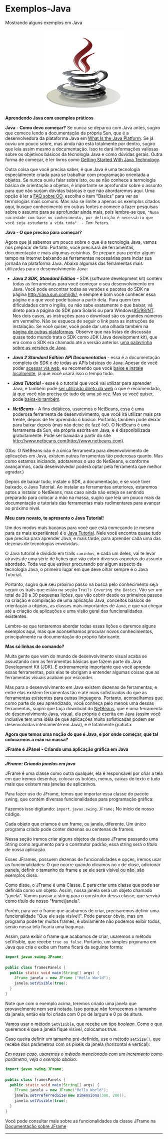 # Exemplos-Java
Mostrando alguns exemplos em Java
<p align="center"><img src="https://github.com/onezer00/Exemplos-Java/blob/master/java.png"> <img /> </p>

**Aprendendo Java com exemplos práticos**

**Java - Como devo começar?**
Se nunca se deparou com Java antes, sugiro que comece lendo a documentação da própria Sun, que é a desenvolvedora da plataforma Java em [What Is the Java Platform](http://www.oracle.com/technetwork/java/index.html). Se já ouviu um pouco sobre, mas ainda não está totalmente por dentro, sugiro que leia assim mesmo a documentação. Isso te dará informações valiosas sobre os objetivos básicos da técnologia Java e como dúvidas gerais. Outra forma de começar, é ler livros como [Getting Started With Java Technology](http://www.oracle.com/technetwork/java/index.html).

Outra coisa que você precisa saber, é que Java é uma tecnologia especialmente criada para se trabalhar com programação orientada a objetos. Se nunca ouviu falar sobre isto, ou se não conhece a termologia básica de orientação a objetos, é importante se aprofundar sobre o assunto para que não surjam dúvidas básicas e que não abordaremos aqui. Uma opção é ler a [FAQ sobre OO](http://www.cyberdyne-object-sys.com/), escolha o item "Basics" para ver as termologias mais comuns. Mas não se limite a apenas os exemplos citados aqui, busque conhecimento em outras fontes e comece a fazer pesquisas sobre o assunto para se aprofundar ainda mais, pois lembre-se que, ``"Numa sociedade com base no conhecimento, por definição é necessário que você seja estudante a vida toda". - Tom Peters``.

**Java - O que preciso para começar?**

Agora que já sabemos um pouco sobre o que é a tecnologia Java, vamos nos preparar de fato. Portanto, você precisará de ferramentas, documentação e mais algumas coisinhas.
Se prepare para perder algum tempo na internet baixando as ferramentas necessárias para inciar sua jornada na plataforma Java. Abaixo algumas das ferramentas mais utilizadas para o desenvolvimento Java:

* **_Java 2 SDK, Standard Edition_** - SDK (software development kit) contém todas as ferramentas para você começar o seu desenvolvimento em Java. Você pode encontrar todas as versões e pacotes do SDK na página http://java.sun.com/jdk/, e sempre é bom você conhecer essa página e o que você pode baixar a partir dela. Para quem tem dificuldades com o inglês, ou não sabe exatamente o que baixar, vá direto para a página do SDK para Solaris ou para Windows[95/98/NT](http://java.sun.com/products/jdk/1.2/download-solaris.html). Nos dois casos, as instruções para o download são os grandes números em vermelho. Não se esqueca de seguir o link para as instruções de instalação. Se você quiser, você pode dar uma olhada também na [página de outras plataformas](http://java.sun.com/cgi-bin/java-ports.cgi). Observe que nas listas de discussão quase todo mundo trata o SDK como JDK (Java development kit), que era como o SDK era chamado até a versão anterior. [uma palavrinha sobre as versões de Java](http://www.javaman.com.br/artigos/versoesJava.html).

* **_Java 2 Standard Edition API Documentation_** - essa é a documentação completa do SDK e de todas as APIs básicas do Java. Apesar de você poder [acessar via web](http://java.sun.com/products/jdk/1.2/docs/index.html), eu recomendo que você [baixe e instale localmente](http://java.sun.com/products/jdk/1.2/download-docs.html), já que você usará isso o tempo todo.

* **_Java Tutorial_** - esse é o tutorial que você vai utilizar para aprender Java, e também pode [ser utilizado direto da web](http://java.sun.com/tutorial) o que é recomendado, já que você não precisa de tudo de uma só vez. Mas se você quiser, pode [baixa-lo também](http://java.sun.com/docs/books/tutorial/information/download.html).

* **_NetBeans_** - A fins didáticos, usaremos o NetBeans, essa é uma poderosa ferramenta de desenvolvimento, que você irá utilizar mais pra frente, depois de ter aprendido o básico. Portanto, também pode deixar para baixar depois (mas não deixe de fazê-lo!). O NetBeans é uma ferramenta da Sun, ela própria escrita em Java, e é disponibilizada gratuitamente. Pode ser baixada a partir do site http://www.netbeans.com(http://www.netbeans.com).

(Obs: O NetBeans não é a única ferramenta para desenvolvimento de aplicações em Java, existem outras ferramentas tão poderosas quanto. Mas como estamos iniciando, adotaremos o uso do NetBeans, e conforme avançarmos, cada desenvolvedor poderá optar pela ferramenta que melhor agradar.)

Depois de baixar tudo, instale o SDK, a documentação, e se você tiver baixado, o Java Tutorial. Ao instalar as ferramentas anteriores, estaremos aptos a instalar o NetBeans, mas caso ainda não esteja se sentindo preparado para colocar a mão na massa, sugiro que leia um pouco mais da documentação e tutoriais das ferramentas mais rudimentares para avançar ao próximo nível.

**Meu caro novato, te apresento o Java Tutorial!** 

Um dos modos mais bacanas para você que está começando (e mesmo para os mais experiêntes) é o [Java Tutorial](http://java.sun.com/tutorial). Nele você encontra quase tudo que precisa para aprender Java, e mais tarde, para aprender cada uma das dezenas de tecnologias envolvidas.

O Java tutorial é dividido em trails ``caminhos``, e cada um deles, vai te levar através de uma série de lições que vão cobrir diversos aspectos do assunto abordado.
Toda vez que estiver procurando por algum aspecto da tecnologia Java, o primeiro lugar em que deve olhar sempre é o Java Tutorial.

Portanto, sugiro que seu próximo passo na busca pelo conhecimento seja seguir os trails que estão na seção ``Trails Covering the Basics``. Vão ser um total de 20 a 30 pequenas lições, que vão cobrir desde os primeiros passos na criação e compilação de uma aplicação Java, conceitos básicos de orientação a objetos, as classes mais importantes de Java, e que vai chegar até a criação de aplicações e uma visão geral das funcionalidades existentes.

Lembre-se que tentaremos abordar todas essas lições e daremos alguns exemplos aqui, mas que aconselhamos procurar novos conhecimentos, principalmente na documentação do próprio fabricante.

**Mas só linhas de comando?**

Muita gente que vem do mundo de desenvolvimento visual acaba se assustando com as ferramentas básicas que fazem parte do Java Development Kit (JDK). É extremamente importante que você aprenda essas ferramentas, pois elas te obrigam a entender algumas coisas que as ferramentas visuais acabam por esconder.

Mas para o desenvolvimento em Java existem dezenas de ferramentas, e entre elas existem ferramentas tão e até mais sofisticadas do que as ferramentas existentes para outras linguagens. Portanto, aconselhamos que como parte do seu aprendizado, você conheça pelo menos uma dessas ferramentas, sugiro  que faça download do [NetBeans](http://www.netbeans.com/), que é uma ferramenta de desenvolvimento Java, visual, ela própria é escrita em Java (assim você inclusive tem uma idéia de que aplicações muito sofisticadas podem ser desenvolvidas inteiramente em Java), e é totalmente gratuita.

**Agora que temos uma noção do que é Java, e por onde começar, que tal colocarmos a mão na massa?**

**JFrame e JPanel - Criando uma aplicação gráfica em Java**

---
**_JFrame: Criando janelas em java_**

JFrame é uma classe como outra qualquer, ela é responsável por criar a tela em que iremos desenhar, colocar os botões, menus, caixas de texto e tudo mais que existem nas janelas de aplicativos.

Para fazer uso do JFrame, temos que importar essa classe do pacote swing, que contém diversas funcionalidades para programação gráfica:

Fazemos isso digitando: ``import.javax.swing.JFrame;`` No início de nosso código.

Cada objeto que criamos é um frame, ou janela, diferente. Um único programa criado pode conter dezenas ou centenas de frames.

Nessa seção iremos criar alguns objetos da classe JFrame passando uma String como argumento para o construtor padrão, essa string será o título de nossa aplicação.

Esses JFrames, possuem dezenas de funcionalidades e opçes, iremos usar as funcionalidades: O que ocorre quando clicamos no `x` de close, adicionar panels, definir o tamanho do frame e se ele será visível ou não, são exemplos disso.

Como disse, o JFrame é uma Classe. E para criar uma classe que pode ser definida como um objeto.
Assim, nossa janela será um objeto chamado "janela".
Vamos passar a string para o construtor dessa classe, que servirá como título de nosso "frame/janela".

Porém, para ver o frame que acabamos de criar, precisaremos definir uma funcionalidade "Que ele seja visível!".
Pode parecer óbvio, mas um programa pode ter muitos frames, e obviamente não podemos exibir todos, senão nossa tela ficaria uma bagunça.

Assim, para exibir o frame que acabamos de criar, usaremos o método setVisible, que recebe ``true ou false``.
Portanto, um simples prgorama em Java que cria e exibe um frame ficará da seguinte forma:

```java
import javax.swing.JFrame;

public class framesPanels {
  public static void main(String[] args) {
    JFrame janela = new JFrame ("Hello World");
    janela.setVisible(true);
  }
}
```
Note que com o exemplo acima, teremos criado uma janela que provavelmente nem será notada. Isso porque não fornecemos o tamanho da janela, então ela foi criada com 0 px de largura e 0 px de altura.

Vamos usar o método ``SetVisible``, que recebe um tipo _boolean_. Como o que queremos é que a janela fique visível, colocamos _true_.

Caso queira definir um tamanho pré-definido, use o método ``setSize()``, que recebe dois parâmetros com os pixels da janela (horizontal e vertical):

_Em nosso caso, usaremos o método mencionado com um incremento como parâmetro, veja o exemplo abaixo_:

```java
import javax.swing.JFrame;

public class framesPanels {
  public static void main(String[] args) {
    JFrame janela = new JFrame("Hello World");
    janela.setPreferredSize(new Dimensions(300, 200));
    janela.setVisible(true);
  }
}
```

Você pode consultar mais sobre as funcionalidades da classe JFrame na [Documentação sobre JFrame](http://docs.oracle.com/javase/6/docs/api/javax/swing/JFrame.html)

---
